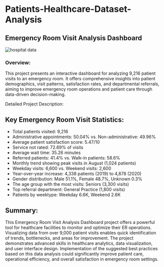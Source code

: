 # Patients-Healthcare-Dataset-Analysis

 ## Emergency Room Visit Analysis Dashboard

 ![hospital data](https://github.com/user-attachments/assets/5421fdf1-b611-463b-9422-11cc4348adf3)

### Overview:
This project presents an interactive dashboard for analyzing 9,216 patient visits to an emergency room. It offers comprehensive insights into patient demographics, visit patterns, satisfaction rates, and departmental referrals, aiming to improve emergency room operations and patient care through data-driven decision-making.

Detailed Project Description:

## Key Emergency Room Visit Statistics:

* Total patients visited: 9,216
* Administrative appointments: 50.04% vs. Non-administrative: 49.96%
* Average patient satisfaction score: 5.47/10
* Service not rated: 72.69% of visits
* Average wait time: 35.26 minutes
* Referred patients: 41.4% vs. Walk-in patients: 58.6%
* Monthly trend showing peak visits in August (1,024 patients)
* Weekday visits: 6,600 vs. Weekend visits: 2,600
* Year-over-year increase: 4,338 patients (2019) to 4,878 (2020)
* Gender distribution: Male 51.1%, Female 48.7%, Unknown 0.3%
*  The age group with the most visits: Seniors (3,300 visits)
* Top referral department: General Practice (1,800 visits)
* Patients by weektype: Weekday 6.6K, Weekend 2.6K

## Summary:
This Emergency Room Visit Analysis Dashboard project offers a powerful tool for healthcare facilities to monitor and optimize their ER operations. Visualizing data from over 9,000 patient visits enables quick identification of trends, bottlenecks, and areas for improvement. The project demonstrates advanced skills in healthcare analytics, data visualization, and user interface design. Implementation of the suggested best practices based on this data analysis could significantly improve patient care, operational efficiency, and overall satisfaction in emergency room settings.
